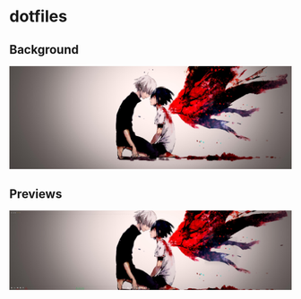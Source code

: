 # dotfiles

## Background
![This is a alt text.](tokyo_ghoul.jpg "Wallpaper")

## Previews
![This is a alt text.](screen.png "Clean screen.")
